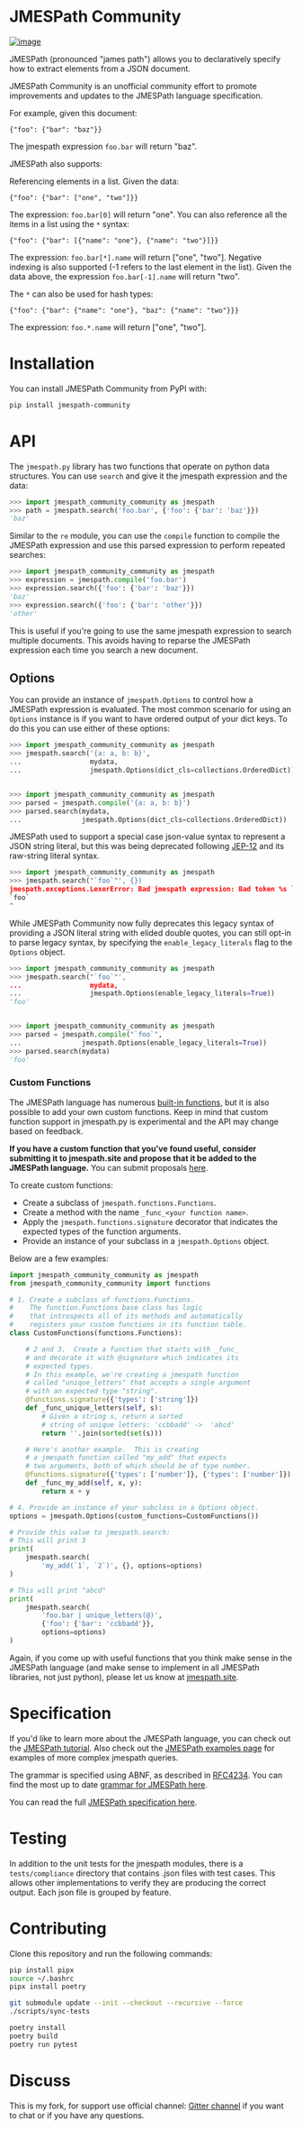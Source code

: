 # JMESPath Community

[![image](https://badges.gitter.im/Join%20Chat.svg)](https://gitter.im/jmespath/chat)

JMESPath (pronounced "james path") allows you to declaratively specify
how to extract elements from a JSON document.

JMESPath Community is an unofficial community effort to promote
improvements and updates to the JMESPath language specification.

For example, given this document:

    {"foo": {"bar": "baz"}}

The jmespath expression `foo.bar` will return "baz".

JMESPath also supports:

Referencing elements in a list. Given the data:

    {"foo": {"bar": ["one", "two"]}}

The expression: `foo.bar[0]` will return "one". You can also reference
all the items in a list using the `*` syntax:

    {"foo": {"bar": [{"name": "one"}, {"name": "two"}]}}

The expression: `foo.bar[*].name` will return \["one", "two"\]. Negative
indexing is also supported (-1 refers to the last element in the list).
Given the data above, the expression `foo.bar[-1].name` will return
"two".

The `*` can also be used for hash types:

    {"foo": {"bar": {"name": "one"}, "baz": {"name": "two"}}}

The expression: `foo.*.name` will return \["one", "two"\].

# Installation

You can install JMESPath Community from PyPI with:

``` bash
pip install jmespath-community
```

# API

The `jmespath.py` library has two functions that operate on python data
structures. You can use `search` and give it the jmespath expression and
the data:

``` python
>>> import jmespath_community_community as jmespath
>>> path = jmespath.search('foo.bar', {'foo': {'bar': 'baz'}})
'baz'
```

Similar to the `re` module, you can use the `compile` function to
compile the JMESPath expression and use this parsed expression to
perform repeated searches:

``` python
>>> import jmespath_community_community as jmespath
>>> expression = jmespath.compile('foo.bar')
>>> expression.search({'foo': {'bar': 'baz'}})
'baz'
>>> expression.search({'foo': {'bar': 'other'}})
'other'
```

This is useful if you're going to use the same jmespath expression to
search multiple documents. This avoids having to reparse the JMESPath
expression each time you search a new document.

## Options

You can provide an instance of `jmespath.Options` to control how a
JMESPath expression is evaluated. The most common scenario for using an
`Options` instance is if you want to have ordered output of your dict
keys. To do this you can use either of these options:

``` python
>>> import jmespath_community_community as jmespath
>>> jmespath.search('{a: a, b: b}',
...                 mydata,
...                 jmespath.Options(dict_cls=collections.OrderedDict))


>>> import jmespath_community_community as jmespath
>>> parsed = jmespath.compile('{a: a, b: b}')
>>> parsed.search(mydata,
...               jmespath.Options(dict_cls=collections.OrderedDict))
```

JMESPath used to support a special case <span
class="title-ref">json-value</span> syntax to represent a JSON string
literal, but this was being deprecated following
[JEP-12](https://github.com/jmespath-community/jmespath.spec/blob/main/jep-012-raw-string-literals.md)
and its <span class="title-ref">raw-string</span> literal syntax.

``` python
>>> import jmespath_community_community as jmespath
>>> jmespath.search("`foo`"', {})
jmespath.exceptions.LexerError: Bad jmespath expression: Bad token %s `foo`:
`foo`
^
```

While JMESPath Community now fully deprecates this legacy syntax of
providing a JSON literal string with elided double quotes, you can still
opt-in to parse legacy syntax, by specifying the
`enable_legacy_literals` flag to the `Options` object.

``` python
>>> import jmespath_community_community as jmespath
>>> jmespath.search("`foo`"',
...                 mydata,
...                 jmespath.Options(enable_legacy_literals=True))
'foo'


>>> import jmespath_community_community as jmespath
>>> parsed = jmespath.compile("`foo`",
...               jmespath.Options(enable_legacy_literals=True))
>>> parsed.search(mydata)
'foo'
```

### Custom Functions

The JMESPath language has numerous [built-in
functions](https://jmespath.site/main/#functions), but it is also
possible to add your own custom functions. Keep in mind that custom
function support in jmespath.py is experimental and the API may change
based on feedback.

**If you have a custom function that you've found useful, consider
submitting it to jmespath.site and propose that it be added to the
JMESPath language.** You can submit proposals
[here](https://github.com/jmespath-community/jmespath.spec/issues).

To create custom functions:

-   Create a subclass of `jmespath.functions.Functions`.
-   Create a method with the name `_func_<your function name>`.
-   Apply the `jmespath.functions.signature` decorator that indicates
    the expected types of the function arguments.
-   Provide an instance of your subclass in a `jmespath.Options` object.

Below are a few examples:

``` python
import jmespath_community_community as jmespath
from jmespath_community_community import functions

# 1. Create a subclass of functions.Functions.
#    The function.Functions base class has logic
#    that introspects all of its methods and automatically
#    registers your custom functions in its function table.
class CustomFunctions(functions.Functions):

    # 2 and 3.  Create a function that starts with _func_
    # and decorate it with @signature which indicates its
    # expected types.
    # In this example, we're creating a jmespath function
    # called "unique_letters" that accepts a single argument
    # with an expected type "string".
    @functions.signature({'types': ['string']})
    def _func_unique_letters(self, s):
        # Given a string s, return a sorted
        # string of unique letters: 'ccbbadd' ->  'abcd'
        return ''.join(sorted(set(s)))

    # Here's another example.  This is creating
    # a jmespath function called "my_add" that expects
    # two arguments, both of which should be of type number.
    @functions.signature({'types': ['number']}, {'types': ['number']})
    def _func_my_add(self, x, y):
        return x + y

# 4. Provide an instance of your subclass in a Options object.
options = jmespath.Options(custom_functions=CustomFunctions())

# Provide this value to jmespath.search:
# This will print 3
print(
    jmespath.search(
        'my_add(`1`, `2`)', {}, options=options)
)

# This will print "abcd"
print(
    jmespath.search(
        'foo.bar | unique_letters(@)',
        {'foo': {'bar': 'ccbbadd'}},
        options=options)
)
```

Again, if you come up with useful functions that you think make sense in
the JMESPath language (and make sense to implement in all JMESPath
libraries, not just python), please let us know at
[jmespath.site](https://github.com/jmespath-community/jmespath.spec/discussions).

# Specification

If you'd like to learn more about the JMESPath language, you can check
out the [JMESPath tutorial](https://jmespath.site/main/#tutorial). Also
check out the [JMESPath examples
page](https://jmespath.site/main/#examples) for examples of more complex
jmespath queries.

The grammar is specified using ABNF, as described in
[RFC4234](http://www.ietf.org/rfc/rfc4234.txt). You can find the most up
to date [grammar for JMESPath
here](https://jmespath.site/main/#spec-grammar).

You can read the full [JMESPath specification
here](https://jmespath.site/main/#specification).

# Testing

In addition to the unit tests for the jmespath modules, there is a
`tests/compliance` directory that contains .json files with test cases.
This allows other implementations to verify they are producing the
correct output. Each json file is grouped by feature.

# Contributing

Clone this repository and run the following commands:

```sh
pip install pipx
source ~/.bashrc
pipx install poetry

git submodule update --init --checkout --recursive --force
./scripts/sync-tests

poetry install
poetry build
poetry run pytest
```

# Discuss

This is my fork, for support use official channel: 
[Gitter channel](https://gitter.im/jmespath/chat) if you
want to chat or if you have any questions.
